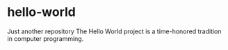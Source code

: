 # hello-world
Just another repository
The Hello World project is a time-honored tradition in computer programming.
